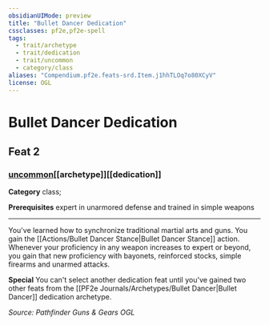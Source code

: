 ```yaml
---
obsidianUIMode: preview
title: "Bullet Dancer Dedication"
cssclasses: pf2e,pf2e-spell
tags:
  - trait/archetype
  - trait/dedication
  - trait/uncommon
  - category/class
aliases: "Compendium.pf2e.feats-srd.Item.j1hhTLOq7o80XCyV"
license: OGL
---
```

# Bullet Dancer Dedication
## Feat 2
### [uncommon](uncommon "Uncommon Rarity Trait")[[archetype]][[dedication]]

**Category** class; 



**Prerequisites** expert in unarmored defense and trained in simple weapons
* * *
You've learned how to synchronize traditional martial arts and guns. You gain the [[Actions/Bullet Dancer Stance|Bullet Dancer Stance]] action. Whenever your proficiency in any weapon increases to expert or beyond, you gain that new proficiency with bayonets, reinforced stocks, simple firearms and unarmed attacks.

**Special** You can't select another dedication feat until you've gained two other feats from the [[PF2e Journals/Archetypes/Bullet Dancer|Bullet Dancer]] dedication archetype.

*Source: Pathfinder Guns & Gears*
*OGL*